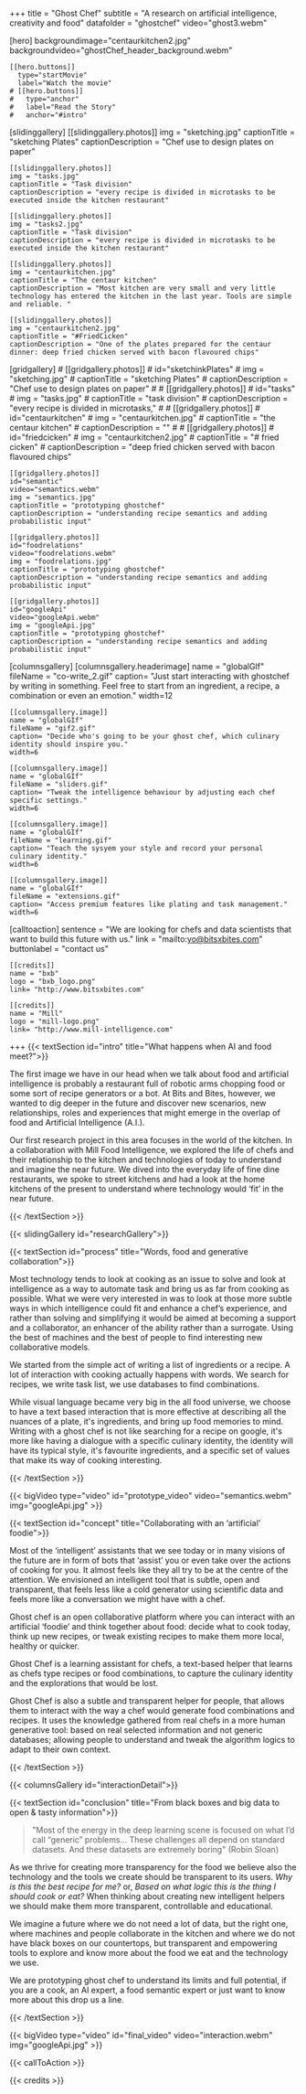 +++
title = "Ghost Chef"
subtitle = "A research on artificial intelligence, creativity and food"
datafolder = "ghostchef"
video="ghost3.webm"

  [hero]
    backgroundimage="centaurkitchen2.jpg"
    backgroundvideo="ghostChef_header_background.webm"

    [[hero.buttons]]
      type="startMovie"
      label="Watch the movie"
    # [[hero.buttons]]
    #   type="anchor"
    #   label="Read the Story"
    #   anchor="#intro"

  [slidinggallery]
    [[slidinggallery.photos]]
    img = "sketching.jpg"
    captionTitle = "sketching Plates"
    captionDescription = "Chef use to design plates on paper"

    [[slidinggallery.photos]]
    img = "tasks.jpg"
    captionTitle = "Task division"
    captionDescription = "every recipe is divided in microtasks to be executed inside the kitchen restaurant"

    [[slidinggallery.photos]]
    img = "tasks2.jpg"
    captionTitle = "Task division"
    captionDescription = "every recipe is divided in microtasks to be executed inside the kitchen restaurant"

    [[slidinggallery.photos]]
    img = "centaurkitchen.jpg"
    captionTitle = "The centaur kitchen"
    captionDescription = "Most kitchen are very small and very little technology has entered the kitchen in the last year. Tools are simple and reliable. "

    [[slidinggallery.photos]]
    img = "centaurkitchen2.jpg"
    captionTitle = "#FriedCicken"
    captionDescription = "One of the plates prepared for the centaur dinner: deep fried chicken served with bacon flavoured chips"

  [gridgallery]
    # [[gridgallery.photos]]
    # id="sketchinkPlates"
    # img = "sketching.jpg"
    # captionTitle = "sketching Plates"
    # captionDescription = "Chef use to design plates on paper"
    #
    # [[gridgallery.photos]]
    # id="tasks"
    # img = "tasks.jpg"
    # captionTitle = "task division"
    # captionDescription = "every recipe is divided in microtasks,"
    #
    # [[gridgallery.photos]]
    # id="centaurkitchen"
    # img = "centaurkitchen.jpg"
    # captionTitle = "the centaur kitchen"
    # captionDescription = ""
    #
    # [[gridgallery.photos]]
    # id="friedcicken"
    # img = "centaurkitchen2.jpg"
    # captionTitle = "# fried cicken"
    # captionDescription = "deep fried chicken served with bacon flavoured chips"

    [[gridgallery.photos]]
    id="semantic"
    video="semantics.webm"
    img = "semantics.jpg"
    captionTitle = "prototyping ghostchef"
    captionDescription = "understanding recipe semantics and adding probabilistic input"

    [[gridgallery.photos]]
    id="foodrelations"
    video="foodrelations.webm"
    img = "foodrelations.jpg"
    captionTitle = "prototyping ghostchef"
    captionDescription = "understanding recipe semantics and adding probabilistic input"

    [[gridgallery.photos]]
    id="googleApi"
    video="googleApi.webm"
    img = "googleApi.jpg"
    captionTitle = "prototyping ghostchef"
    captionDescription = "understanding recipe semantics and adding probabilistic input"

  [columnsgallery]
    [columnsgallery.headerimage]
    name = "globalGIf"
    fileName = "co-write_2.gif"
    caption= "Just start interacting with ghostchef by writing in something. Feel free to start from an ingredient, a recipe, a combination or even an emotion."
    width=12

    [[columnsgallery.image]]
    name = "globalGIf"
    fileName = "gif2.gif"
    caption= "Decide who's going to be your ghost chef, which culinary identity should inspire you."
    width=6

    [[columnsgallery.image]]
    name = "globalGIf"
    fileName = "sliders.gif"
    caption= "Tweak the intelligence behaviour by adjusting each chef specific settings."
    width=6

    [[columnsgallery.image]]
    name = "globalGIf"
    fileName = "learning.gif"
    caption= "Teach the sysyem your style and record your personal culinary identity."
    width=6

    [[columnsgallery.image]]
    name = "globalGIf"
    fileName = "extensions.gif"
    caption= "Access premium features like plating and task management."
    width=6

  [calltoaction]
    sentence = "We are looking for chefs and data scientists that want to build this future with us."
    link = "mailto:yo@bitsxbites.com"
    buttonlabel = "contact us"

    [[credits]]
    name = "bxb"
    logo = "bxb_logo.png"
    link= "http://www.bitsxbites.com"

    [[credits]]
    name = "Mill"
    logo = "mill-logo.png"
    link= "http://www.mill-intelligence.com"
+++
{{< textSection id="intro" title="What happens when AI and food meet?">}}

The first image we have in our head when we talk about food and artificial intelligence is probably a restaurant full of robotic arms chopping food or some sort of recipe generators or a bot. At Bits and Bites, however, we wanted to dig deeper in the future and discover new scenarios, new relationships, roles and experiences that might emerge in the overlap of food and Artificial Intelligence (A.I.).

Our first research project in this area focuses in the world of the kitchen. In a collaboration with Mill Food Intelligence, we explored the life of chefs and their relationship to the kitchen and technologies of today to understand and imagine the near future. We dived into the everyday life of fine dine restaurants, we spoke to street kitchens and had a look at the home kitchens of the present to understand where technology would ‘fit’ in the near future.

{{< /textSection >}}

{{< slidingGallery id="researchGallery">}}

{{< textSection id="process" title="Words, food and generative collaboration">}}

Most technology tends to look at cooking as an issue to solve and look at intelligence as a way to automate task and bring us as far from cooking as possible. What we were very interested in was to look at those more subtle ways in which intelligence could fit and enhance a chef’s experience, and rather than solving and simplifying it would be aimed at becoming a support and a collaborator, an enhancer of the ability rather than a surrogate. Using the best of machines and the best of people to find interesting new collaborative models.

We started from the simple act of writing a list of ingredients or a recipe. A lot of interaction with cooking actually happens with words. We search for recipes, we write task list, we use databases to find combinations.

While visual language became very big in the all food universe, we choose to have a text based interaction that is more effective at describing all the nuances of a plate, it's ingredients, and bring up food memories to mind. Writing with a ghost chef is not like searching for a recipe on google, it's more like having a dialogue with a specific culinary identity, the identity will have its typical style, it's favourite ingredients, and a specific set of values that make its way of cooking interesting.

{{< /textSection >}}

{{< bigVideo type="video" id="prototype_video" video="semantics.webm" img="googleApi.jpg" >}}

{{< textSection id="concept" title="Collaborating with an ‘artificial’ foodie">}}

Most of the ‘intelligent’ assistants that we see today or in many visions of the future are in form of bots that ‘assist’ you or even take over the actions of cooking for you. It almost feels like they all try to be at the centre of the attention.  We envisioned an intelligent tool that is subtle, open and transparent, that feels less like a cold generator using scientific data and feels more like a conversation we might have with a chef.

Ghost chef is an open collaborative platform where you can interact with an artificial ‘foodie’ and think together about food: decide what to cook today, think up new recipes, or tweak existing recipes to make them more local, healthy or quicker.

Ghost Chef is a learning assistant for chefs, a text-based helper that learns as chefs type recipes or food combinations, to capture the culinary identity and the explorations that would be lost.

Ghost Chef is also a subtle and transparent helper for people, that allows them to interact with the way a chef would generate food combinations and recipes. It uses the knowledge gathered from real chefs in a more human generative tool: based on real selected information and not generic databases; allowing people to understand and tweak the algorithm logics to adapt to their own context.

{{< /textSection >}}

{{< columnsGallery id="interactionDetail">}}

{{< textSection id="conclusion" title="From black boxes and big data to open & tasty information">}}

> "Most of the energy in the deep learning scene is focused on what I’d call “generic” problems… These challenges all depend on standard datasets. And these datasets are extremely boring" (Robin Sloan)

As we thrive for creating more transparency for the food we believe also the technology and the tools we create should be transparent to its users. _Why is this the best recipe for me?_ or, _Based on what logic this is the thing I should cook or eat?_  When thinking about creating new intelligent helpers we should make them more transparent, controllable and educational.

We imagine a future where we do not need a lot of data, but the right one, where machines and people collaborate in the kitchen and where we do not have black boxes on our countertops, but transparent and empowering tools to explore and know more about the food we eat and the technology we use.

We are prototyping ghost chef to understand its limits and full potential, if you are a cook, an AI expert, a food semantic expert or just want to know more about this drop us a line.

{{< /textSection >}}

{{< bigVideo type="video" id="final_video" video="interaction.webm" img="googleApi.jpg" >}}

{{< callToAction >}}

{{< credits >}}
